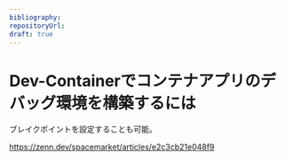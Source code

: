 ```yaml
---
bibliography: 
repositoryUrl:
draft: true
---
```


# Dev-Containerでコンテナアプリのデバッグ環境を構築するには

ブレイクポイントを設定することも可能。

https://zenn.dev/spacemarket/articles/e2c3cb21e048f9
